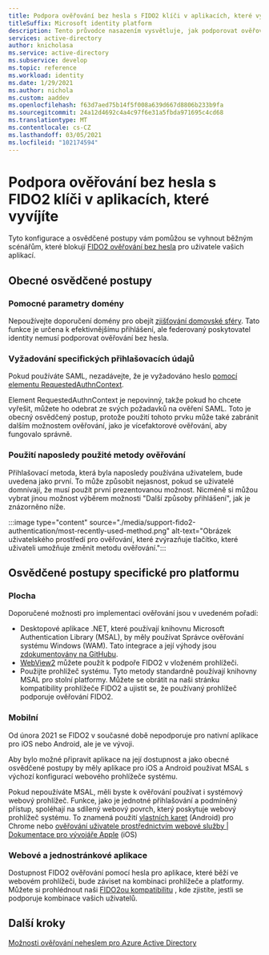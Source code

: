 ```yaml
---
title: Podpora ověřování bez hesla s FIDO2 klíči v aplikacích, které vyvíjíte | Azure
titleSuffix: Microsoft identity platform
description: Tento průvodce nasazením vysvětluje, jak podporovat ověřování bez hesla pomocí klíčů zabezpečení FIDO2 v aplikacích, které vyvíjíte.
services: active-directory
author: knicholasa
ms.service: active-directory
ms.subservice: develop
ms.topic: reference
ms.workload: identity
ms.date: 1/29/2021
ms.author: nichola
ms.custom: aaddev
ms.openlocfilehash: f63d7aed75b14f5f008a639d667d8806b233b9fa
ms.sourcegitcommit: 24a12d4692c4a4c97f6e31a5fbda971695c4cd68
ms.translationtype: MT
ms.contentlocale: cs-CZ
ms.lasthandoff: 03/05/2021
ms.locfileid: "102174594"
---
```

# <a name="support-passwordless-authentication-with-fido2-keys-in-apps-you-develop"></a>Podpora ověřování bez hesla s FIDO2 klíči v aplikacích, které vyvíjíte

Tyto konfigurace a osvědčené postupy vám pomůžou se vyhnout běžným scénářům, které blokují [FIDO2 ověřování bez hesla](../../active-directory/authentication/concept-authentication-passwordless.md) pro uživatele vašich aplikací.

## <a name="general-best-practices"></a>Obecné osvědčené postupy

### <a name="domain-hints"></a>Pomocné parametry domény

Nepoužívejte doporučení domény pro obejít [zjišťování domovské sféry](../../active-directory/manage-apps/configure-authentication-for-federated-users-portal.md). Tato funkce je určena k efektivnějšímu přihlášení, ale federovaný poskytovatel identity nemusí podporovat ověřování bez hesla.

### <a name="requiring-specific-credentials"></a>Vyžadování specifických přihlašovacích údajů

Pokud používáte SAML, nezadávejte, že je vyžadováno heslo [pomocí elementu RequestedAuthnContext](single-sign-on-saml-protocol.md#requestauthncontext).

Element RequestedAuthnContext je nepovinný, takže pokud ho chcete vyřešit, můžete ho odebrat ze svých požadavků na ověření SAML. Toto je obecný osvědčený postup, protože použití tohoto prvku může také zabránit dalším možnostem ověřování, jako je vícefaktorové ověřování, aby fungovalo správně.

### <a name="using-the-most-recently-used-authentication-method"></a>Použití naposledy použité metody ověřování

Přihlašovací metoda, která byla naposledy používána uživatelem, bude uvedena jako první. To může způsobit nejasnost, pokud se uživatelé domnívají, že musí použít první prezentovanou možnost. Nicméně si můžou vybrat jinou možnost výběrem možnosti "Další způsoby přihlášení", jak je znázorněno níže.

:::image type="content" source="./media/support-fido2-authentication/most-recently-used-method.png" alt-text="Obrázek uživatelského prostředí pro ověřování, které zvýrazňuje tlačítko, které uživateli umožňuje změnit metodu ověřování.":::

## <a name="platform-specific-best-practices"></a>Osvědčené postupy specifické pro platformu

### <a name="desktop"></a>Plocha

Doporučené možnosti pro implementaci ověřování jsou v uvedeném pořadí:

- Desktopové aplikace .NET, které používají knihovnu Microsoft Authentication Library (MSAL), by měly používat Správce ověřování systému Windows (WAM). Tato integrace a její výhody jsou [zdokumentovány na GitHubu](https://github.com/AzureAD/microsoft-authentication-library-for-dotnet/wiki/wam).
- [WebView2](/microsoft-edge/webview2/) můžete použít k podpoře FIDO2 v vloženém prohlížeči.
- Použijte prohlížeč systému. Tyto metody standardně používají knihovny MSAL pro stolní platformy. Můžete se obrátit na naši stránku kompatibility prohlížeče FIDO2 a ujistit se, že používaný prohlížeč podporuje ověřování FIDO2.

### <a name="mobile"></a>Mobilní

Od února 2021 se FIDO2 v současné době nepodporuje pro nativní aplikace pro iOS nebo Android, ale je ve vývoji.

Aby bylo možné připravit aplikace na její dostupnost a jako obecné osvědčené postupy by měly aplikace pro iOS a Android používat MSAL s výchozí konfigurací webového prohlížeče systému.

Pokud nepoužíváte MSAL, měli byste k ověřování používat i systémový webový prohlížeč. Funkce, jako je jednotné přihlašování a podmíněný přístup, spoléhají na sdílený webový povrch, který poskytuje webový prohlížeč systému. To znamená použití [vlastních karet](https://developer.chrome.com/docs/multidevice/android/customtabs/) (Android) pro Chrome nebo [ověřování uživatele prostřednictvím webové služby | Dokumentace pro vývojáře Apple](https://developer.apple.com/documentation/authenticationservices/authenticating_a_user_through_a_web_service) (iOS)

### <a name="web-and-single-page-apps"></a>Webové a jednostránkové aplikace

Dostupnost FIDO2 ověřování pomocí hesla pro aplikace, které běží ve webovém prohlížeči, bude záviset na kombinaci prohlížeče a platformy. Můžete si prohlédnout naši [FIDO2ou kompatibilitu](../authentication/fido2-compatibility.md) , kde zjistíte, jestli se podporuje kombinace vašich uživatelů.

## <a name="next-steps"></a>Další kroky

[Možnosti ověřování neheslem pro Azure Active Directory](../../active-directory/authentication/concept-authentication-passwordless.md)
